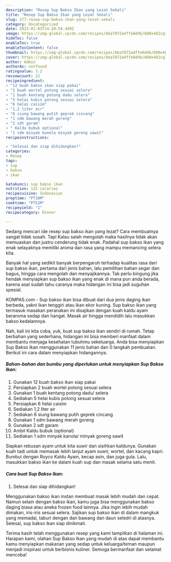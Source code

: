 ```yaml
---
description: "Resep Sup Bakso Ikan yang Lezat Sekali"
title: "Resep Sup Bakso Ikan yang Lezat Sekali"
slug: 277-resep-sup-bakso-ikan-yang-lezat-sekali
category: Uncategorized
date: 2023-01-03T14:20:54.449Z
image: https://img-global.cpcdn.com/recipes/bba7872a4ffe6d4b/680x482cq70/sup-bakso-ikan-foto-resep-utama.jpg
hideToc: false
enableToc: true
enableTocContent: false
thumbnail: https://img-global.cpcdn.com/recipes/bba7872a4ffe6d4b/680x482cq70/sup-bakso-ikan-foto-resep-utama.jpg
cover: https://img-global.cpcdn.com/recipes/bba7872a4ffe6d4b/680x482cq70/sup-bakso-ikan-foto-resep-utama.jpg
author: Admin
authorAv: notfound
ratingvalue: 3.2
reviewcount: 22
recipeingredient:
- "12 buah bakso ikan siap pakai"
- "2 buah wortel potong sesuai selera"
- "1 buah kentang potong dadu selera"
- "5 helai kubis potong sesuai selera"
- "6 helai caisim"
- "1,2 liter air"
- "6 siung bawang putih geprek cincang"
- "1 sdm bawang merah goreng"
- "2 sdt garam"
- " Kaldu bubuk optional"
- "1 sdm minyak kanola minyak goreng sawit"
recipeinstructions:

- "Selesai dan siap dihidangkan!"
categories:
- Resep
tags:
- sup
- bakso
- ikan

katakunci: sup bakso ikan 
nutrition: 125 calories
recipecuisine: Indonesian
preptime: "PT10M"
cooktime: "PT52M"
recipeyield: "1"
recipecategory: Dinner

---
```



Sedang mencari ide resep sup bakso ikan yang lezat? Cara membuatnya sangat tidak susah. Tapi Kalau salah mengolah maka hasilnya tidak akan memuaskan dan justru cenderung tidak enak. Padahal sup bakso ikan yang enak selayaknya memiliki aroma dan rasa yang mampu memancing selera kita.


Banyak hal yang sedikit banyak berpengaruh terhadap kualitas rasa dari sup bakso ikan, pertama dari jenis bahan, lalu pemilihan bahan segar dan bagus, hingga cara mengolah dan menyajikannya. Tak perlu bingung jika hendak menyiapkan sup bakso ikan yang enak di mana pun anda berada, karena asal sudah tahu caranya maka hidangan ini bisa jadi suguhan spesial.

KOMPAS.com - Sup bakso ikan bisa dibuat dari dua jenis daging ikan berbeda, yakni ikan tenggiri atau ikan ekor kuning. Sup bakso ikan yang termasuk masakan peranakan ini disajikan dengan kuah kaldu ayam beraroma sedap dan hangat. Masak air hingga mendidih lalu masukkan bakso kedalamnya.


Nah, kali ini kita coba, yuk, buat sup bakso ikan sendiri di rumah. Tetap berbahan yang sederhana, hidangan ini bisa memberi manfaat dalam membantu menjaga kesehatan tubuhmu sekeluarga. Anda bisa menyiapkan Sup Bakso Ikan menggunakan 11 jenis bahan dan 0 langkah pembuatan. Berikut ini cara dalam menyiapkan hidangannya.

<!--inarticleads1-->

##### Bahan-bahan dan bumbu yang diperlukan untuk menyiapkan Sup Bakso Ikan:

1. Gunakan 12 buah bakso ikan siap pakai
1. Persiapkan 2 buah wortel potong sesuai selera
1. Gunakan 1 buah kentang potong dadu/ selera
1. Sediakan 5 helai kubis potong sesuai selera
1. Persiapkan 6 helai caisim
1. Sediakan 1,2 liter air
1. Sediakan 6 siung bawang putih geprek cincang
1. Gunakan 1 sdm bawang merah goreng
1. Gunakan 2 sdt garam
1. Ambil  Kaldu bubuk (optional)
1. Sediakan 1 sdm minyak kanola/ minyak goreng sawit


Siapkan rebusan ayam untuk kita suwir dan sisihkan kaldunya. Gunakan kuah tadi untuk memasak lebih lanjut ayam suwir, wortel, dan kacang kapri. Bumbui dengan Royco Kaldu Ayam, kecap asin, dan juga gula. Lalu, masukkan bakso ikan ke dalam kuah sup dan masak selama satu menit. 

<!--inarticleads2-->

##### Cara buat Sup Bakso Ikan:


1. Selesai dan siap dihidangkan!

Menggunakan bakso ikan instan membuat masak lebih mudah dan cepat. Namun selain dengan bakso ikan, kamu juga bisa menggunakan bakso daging biasa atau aneka frozen food lainnya. Jika ingin lebih mudah dimakan, iris-iris sesuai selera. Sajikan sup bakso ikan di dalam mangkuk yang memadai, taburi dengan dan bawang dan daun seledri di atasnya. Selesai, sup bakso ikan siap dinikmati. 

Terima kasih telah menggunakan resep yang kami tampilkan di halaman ini. Harapan kami, olahan Sup Bakso Ikan yang mudah di atas dapat membantu kamu menyiapkan makanan yang sedap untuk keluarga/teman maupun menjadi inspirasi untuk berbisnis kuliner. Semoga bermanfaat dan selamat mencoba!
